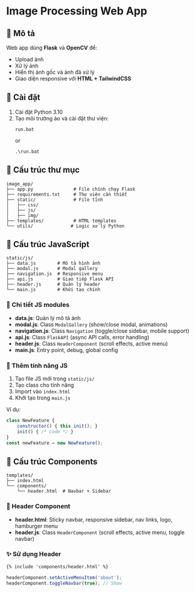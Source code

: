 # Image Processing Web App

## 📌 Mô tả
Web app dùng **Flask** và **OpenCV** để:
- Upload ảnh
- Xử lý ảnh
- Hiển thị ảnh gốc và ảnh đã xử lý
- Giao diện responsive với **HTML + TailwindCSS**

## 🚀 Cài đặt
1. Cài đặt Python 3.10
2. Tạo môi trường ảo và cài đặt thư viện:
   ```
   run.bat
   ```
   or
   ```
   .\run.bat
   ```

## 📁 Cấu trúc thư mục
```
image_app/
├── app.py               # File chính chạy Flask
├── requirements.txt     # Thư viện cần thiết
├── static/              # File tĩnh
│   ├── css/
│   ├── js/
│   ├── img/
├── templates/           # HTML templates
└── utils/              # Logic xử lý Python
```

## 📁 Cấu trúc JavaScript
```
static/js/
├── data.js        # Mô tả hình ảnh
├── modal.js       # Modal gallery
├── navigation.js  # Responsive menu
├── api.js         # Giao tiếp Flask API
├── header.js      # Quản lý header
└── main.js        # Khởi tạo chính
```

### 🔧 Chi tiết JS modules
- **data.js**: Quản lý mô tả ảnh
- **modal.js**: Class `ModalGallery` (show/close modal, animations)
- **navigation.js**: Class `Navigation` (toggle/close sidebar, mobile support)
- **api.js**: Class `FlaskAPI` (async API calls, error handling)
- **header.js**: Class `HeaderComponent` (scroll effects, active menu)
- **main.js**: Entry point, debug, global config


### 🚀 Thêm tính năng JS
1. Tạo file JS mới trong `static/js/`
2. Tạo class cho tính năng
3. Import vào `index.html`
4. Khởi tạo trong `main.js`

Ví dụ:
```javascript
class NewFeature {
    constructor() { this.init(); }
    init() { /* Code */ }
}
const newFeature = new NewFeature();
```

## 📁 Cấu trúc Components
```
templates/
├── index.html
└── components/
    └── header.html  # Navbar + Sidebar
```

### 🧩 Header Component
- **header.html**: Sticky navbar, responsive sidebar, nav links, logo, hamburger menu
- **header.js**: Class `HeaderComponent` (scroll effects, active menu, toggle navbar)

### ✨ Sử dụng Header
```html
{% include 'components/header.html' %}
```
```javascript
headerComponent.setActiveMenuItem('about');
headerComponent.toggleNavbar(true); // Show
```



